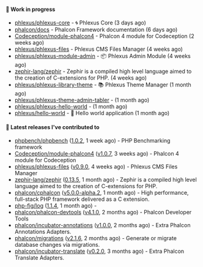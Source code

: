 #### :wrench: Work in progress

- [phlexus/phlexus-core](https://github.com/phlexus/phlexus-core) - :cyclone: Phlexus Core (3 days ago)
- [phalcon/docs](https://github.com/phalcon/docs) - Phalcon Framework documentation (6 days ago)
- [Codeception/module-phalcon4](https://github.com/Codeception/module-phalcon4) - Phalcon 4 module for Codeception (2 weeks ago)
- [phlexus/phlexus-files](https://github.com/phlexus/phlexus-files) - Phlexus CMS Files Manager (4 weeks ago)
- [phlexus/phlexus-module-admin](https://github.com/phlexus/phlexus-module-admin) - :package: Phlexus Admin Module (4 weeks ago)
- [zephir-lang/zephir](https://github.com/zephir-lang/zephir) - Zephir is a compiled high level language aimed to the creation of C-extensions for PHP. (4 weeks ago)
- [phlexus/phlexus-library-theme](https://github.com/phlexus/phlexus-library-theme) - :books: Phlexus Theme Manager (1 month ago)
- [phlexus/phlexus-theme-admin-tabler](https://github.com/phlexus/phlexus-theme-admin-tabler) -  (1 month ago)
- [phlexus/phlexus-hello-world](https://github.com/phlexus/phlexus-hello-world) -  (1 month ago)
- [phlexus/hello-world](https://github.com/phlexus/hello-world) - :wave: Hello world application (1 month ago)

#### :pushpin: Latest releases I've contributed to

- [phpbench/phpbench](https://github.com/phpbench/phpbench) ([1.0.2](https://github.com/phpbench/phpbench/releases/tag/1.0.2), 1 week ago) - PHP Benchmarking framework
- [Codeception/module-phalcon4](https://github.com/Codeception/module-phalcon4) ([v1.0.7](https://github.com/Codeception/module-phalcon4/releases/tag/v1.0.7), 3 weeks ago) - Phalcon 4 module for Codeception
- [phlexus/phlexus-files](https://github.com/phlexus/phlexus-files) ([v0.9.0](https://github.com/phlexus/phlexus-files/releases/tag/v0.9.0), 4 weeks ago) - Phlexus CMS Files Manager
- [zephir-lang/zephir](https://github.com/zephir-lang/zephir) ([0.13.5](https://github.com/zephir-lang/zephir/releases/tag/0.13.5), 1 month ago) - Zephir is a compiled high level language aimed to the creation of C-extensions for PHP.
- [phalcon/cphalcon](https://github.com/phalcon/cphalcon) ([v5.0.0-alpha.2](https://github.com/phalcon/cphalcon/releases/tag/v5.0.0-alpha.2), 1 month ago) - High performance, full-stack PHP framework delivered as a C extension.
- [php-fig/log](https://github.com/php-fig/log) ([1.1.4](https://github.com/php-fig/log/releases/tag/1.1.4), 1 month ago) - 
- [phalcon/phalcon-devtools](https://github.com/phalcon/phalcon-devtools) ([v4.1.0](https://github.com/phalcon/phalcon-devtools/releases/tag/v4.1.0), 2 months ago) - Phalcon Developer Tools
- [phalcon/incubator-annotations](https://github.com/phalcon/incubator-annotations) ([v1.0.0](https://github.com/phalcon/incubator-annotations/releases/tag/v1.0.0), 2 months ago) - Extra Phalcon Annotations Adapters.
- [phalcon/migrations](https://github.com/phalcon/migrations) ([v2.1.6](https://github.com/phalcon/migrations/releases/tag/v2.1.6), 2 months ago) - Generate or migrate database changes via migrations.
- [phalcon/incubator-translate](https://github.com/phalcon/incubator-translate) ([v0.2.0](https://github.com/phalcon/incubator-translate/releases/tag/v0.2.0), 3 months ago) - Extra Phalcon Translate Adapters.
